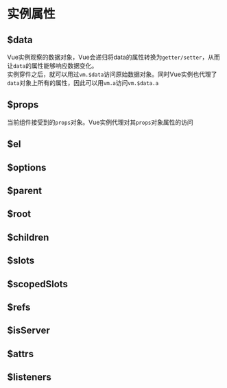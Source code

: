 # 实例属性
## $data
Vue实例观察的数据对象，Vue会递归将data的属性转换为`getter/setter`，从而让`data`的属性能够响应数据变化。  
实例穿件之后，就可以用过`vm.$data`访问原始数据对象。同时Vue实例也代理了`data`对象上所有的属性，因此可以用`vm.a`访问`vm.$data.a`
## $props
当前组件接受到的`props`对象。Vue实例代理对其`props`对象属性的访问
## $el

## $options

## $parent

## $root

## $children

## $slots

## $scopedSlots

## $refs

## $isServer

## $attrs

## $listeners